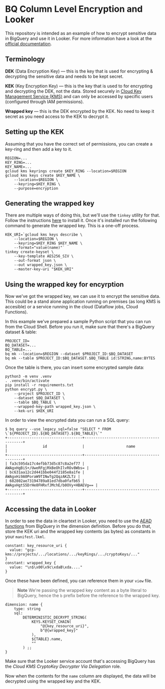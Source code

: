 # BQ Column Level Encryption and Looker

This repository is intended as an example of how to encrypt sensitive data in BigQuery and use it in Looker. For more information have a look at the [official documentation](https://cloud.google.com/bigquery/docs/column-key-encrypt).

## Terminology

**DEK** (Data Encryption Key) — this is the key that is used for encrypting & decrypting the sensitive data and needs to be kept secret.

**KEK** (Key Encryption Key) — this is the key that is used to for encrypting and decrypting the DEK, not the data. Stored securely in [Cloud Key Management Service (KMS)](https://cloud.google.com/kms/docs/key-management-service) and can only be accessed by specific users (configured through IAM permissions).

**Wrapped key** — this is the DEK encrypted by the KEK. No need to keep it secret as you need access to the KEK to decrypt it.

## Setting up the KEK

Assuming that you have the correct set of permissions, you can create a key-ring and then add a key to it.

```shell
REGION=...
KEY_RING=...
KEY_NAME=...
gcloud kms keyrings create $KEY_RING --location=$REGION
gcloud kms keys create $KEY_NAME \
    --location=$REGION \
    --keyring=$KEY_RING \
    --purpose=encryption
```

## Generating the wrapped key

There are multiple ways of doing this, but we'll use the `tinkey` utility for that. Follow the instructions [here](https://developers.google.com/tink/install-tinkey) to install it. Once it's installed run the following command to generate the wrapped key. This is a one-off process.

```shell
KEK_URI=`gcloud kms keys describe \
    --location=$REGION \
    --keyring=$KEY_RING $KEY_NAME \
    --format="value(name)"`
tinkey create-keyset \
    --key-template AES256_SIV \
    --out-format json \
    --out wrapped_key.json \
    --master-key-uri "$KEK_URI"
```

## Using the wrapped key for encyrption

Now we've got the wrapped key, we can use it to encrypt the sensitive data. This could be a stand alone application running on premises (as long KMS is accesible) or a service running in the cloud (Dataflow jobs, Cloud Functions). 

In this example we've prepared a sample Python script that you can run from the Cloud Shell. Before you run it, make sure that there's a BigQuery dataset & table:

```shell
PROJECT_ID=
BQ_DATASET=...
BQ_TABLE=...
bq mk --location=$REGION --dataset $PROJECT_ID:$BQ_DATASET
bq mk --table $PROJECT_ID:$BQ_DATASET.$BQ_TABLE id:STRING,name:BYTES
```

Once the table is there, you can insert some encrypted sample data:

```shell
python3 -m venv .venv
. .venv/bin/activate
pip install -r requirements.txt
python encrypt.py \
    --project $PROJECT_ID \
    --dataset $BQ_DATASET \
    --table $BQ_TABLE \
    --wrapped-key-path wrapped_key.json \
    --kek-uri $KEK_URI
```

In order to view the encrypted data you can run a SQL query:

```shell
$ bq query --use_legacy_sql=false "SELECT * FROM \`${PROJECT_ID}.${BQ_DATASET}.${BQ_TABLE}\`"
+----------------------------------+------------------------------------------+
|                id                |                   name                   |
+----------------------------------+------------------------------------------+
| fa3c595da17c4efbb73d5c87c8a2ef77 |     AWAgxHgBiS+/UweRFgjRkBeOhIlvROv8Wbs= |
| bc631aa12c2d441bbe044f2185e8a1fe |         AWAgxHi9A0PoraW9TINwTg2QqzAKZLTz |
| 682802ae73194789a81ed7dba0fafb65 | AWAgxHgtS5DrHe0FHRxfJMchE/b0OVy+HBAEVg== |
+----------------------------------+------------------------------------------+
```

## Accessing the data in Looker

In order to see the data in cleartext in Looker, you need to use the [AEAD functions](https://cloud.google.com/bigquery/docs/reference/standard-sql/aead_encryption_functions) from BigQuery in the dimension definition. Before you do that, store the KEK uri and the wrapped key contents (as bytes) as constants in your `manifest.lkml`.

```lookml
constant: key_resource_uri {
  value: "gcp-kms://projects/.../locations/.../keyRings/.../cryptoKeys/..."
}
constant: wrapped_key {
  value: "\n$\x00\x9c\xdaB\xda...."
}
```

Once these have been defined, you can reference them in your `view` file.

> **Note** We're passing the wrapped key content as a byte literal to BigQuery, hence the `b` prefix before the reference to the wrapped key.

```lookml
dimension: name {
    type: string
    sql: 
        DETERMINISTIC_DECRYPT_STRING(
            KEYS.KEYSET_CHAIN(
                "@{key_resource_uri}", 
                b"@{wrapped_key}"
            ),
            ${TABLE}.name,
            ""
        ) ;;
}
```

Make sure that the Looker service account that's accessing BigQuery has the _Cloud KMS CryptoKey Decrypter Via Delegation_ role.

Now when the contents for the `name` column are displayed, the data will be decrypted using the wrapped key and the KEK.